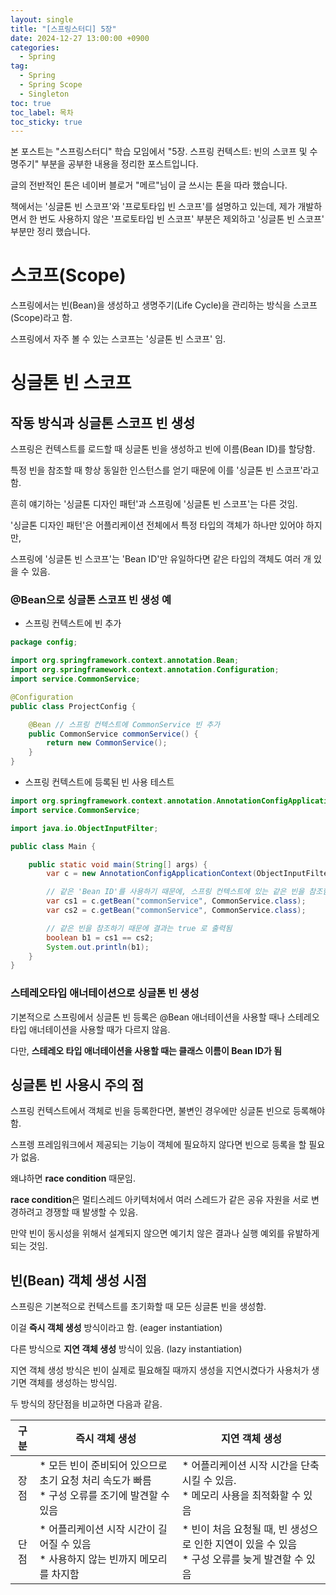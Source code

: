 ```yaml
---
layout: single
title: "[스프링스터디] 5장"
date: 2024-12-27 13:00:00 +0900
categories: 
  - Spring
tag: 
  - Spring
  - Spring Scope
  - Singleton
toc: true
toc_label: 목차
toc_sticky: true
---
```


본 포스트는 "스프링스터디" 학습 모임에서 "5장. 스프링 컨텍스트: 빈의 스코프 및 수명주기" 부분을 공부한 내용을 정리한 포스트입니다.

글의 전반적인 톤은 네이버 블로거 "메르"님이 글 쓰시는 톤을 따라 했습니다.

책에서는 '싱글톤 빈 스코프'와 '프로토타입 빈 스코프'를 설명하고 있는데, 제가 개발하면서 한 번도 사용하지 않은 '프로토타입 빈 스코프' 부분은 제외하고 '싱글톤 빈 스코프' 부분만 정리 했습니다.

# 스코프(Scope)

스프링에서는 빈(Bean)을 생성하고 생명주기(Life Cycle)을 관리하는 방식을 스코프(Scope)라고 함.

스프링에서 자주 볼 수 있는 스코프는 '싱글톤 빈 스코프' 임.

# 싱글톤 빈 스코프

## 작동 방식과 싱글톤 스코프 빈 생성

스프링은 컨텍스트를 로드할 때 싱글톤 빈을 생성하고 빈에 이름(Bean ID)를 할당함.

특정 빈을 참조할 때 항상 동일한 인스턴스를 얻기 때문에 이를 '싱글톤 빈 스코프'라고 함.

<div class="notice-info" markdown="1">
흔히 얘기하는 '싱글톤 디자인 패턴'과 스프링에 '싱글톤 빈 스코프'는 다른 것임.

'싱글톤 디자인 패턴'은 어플리케이션 전체에서 특정 타입의 객체가 하나만 있어야 하지만,

스프링에 '싱글톤 빈 스코프'는 'Bean ID'만 유일하다면 같은 타입의 객체도 여러 개 있을 수 있음.
</div>

### @Bean으로 싱글톤 스코프 빈 생성 예

* 스프링 컨텍스트에 빈 추가

```java
package config;

import org.springframework.context.annotation.Bean;
import org.springframework.context.annotation.Configuration;
import service.CommonService;

@Configuration
public class ProjectConfig {

    @Bean // 스프링 컨텍스트에 CommonService 빈 추가
    public CommonService commonService() {
        return new CommonService();
    }
}
```

* 스프링 컨텍스트에 등록된 빈 사용 테스트

```java
import org.springframework.context.annotation.AnnotationConfigApplicationContext;
import service.CommonService;

import java.io.ObjectInputFilter;

public class Main {

    public static void main(String[] args) {
        var c = new AnnotationConfigApplicationContext(ObjectInputFilter.Config.class);

        // 같은 'Bean ID'를 사용하기 때문에, 스프링 컨텍스트에 있는 같은 빈을 참조함
        var cs1 = c.getBean("commonService", CommonService.class);
        var cs2 = c.getBean("commonService", CommonService.class);

        // 같은 빈을 참조하기 때문에 결과는 true 로 출력됨
        boolean b1 = cs1 == cs2;
        System.out.println(b1);
    }
}
```

### 스테레오타입 애너테이션으로 싱글톤 빈 생성

기본적으로 스프링에서 싱글톤 빈 등록은 @Bean 애너테이션을 사용할 때나 스테레오 타입 애너테이션을 사용할 때가 다르지 않음.

다만, **스테레오 타입 애너테이션을 사용할 때는 클래스 이름이 Bean ID가 됨**

## 싱글톤 빈 사용시 주의 점

스프링 컨텍스트에서 객체로 빈을 등록한다면, 불변인 경우에만 싱글톤 빈으로 등록해야 함.

스프렝 프레임워크에서 제공되는 기능이 객체에 필요하지 않다면 빈으로 등록을 할 필요가 없음.

왜냐하면 **race condition** 때문임.

**race condition**은 멀티스레드 아키텍처에서 여러 스레드가 같은 공유 자원을 서로 변경하려고 경쟁할 때 발생할 수 있음.

만약 빈이 동시성을 위해서 설계되지 않으면 예기치 않은 결과나 실행 예외를 유발하게 되는 것임. 

## 빈(Bean) 객체 생성 시점

스프링은 기본적으로 컨텍스트를 초기화할 때 모든 싱글톤 빈을 생성함.

이걸 **즉시 객체 생성** 방식이라고 함. (eager instantiation)

다른  방식으로 **지연 객체 생성** 방식이 있음. (lazy instantiation)

지연 객체 생성 방식은 빈이 실제로 필요해질 때까지 생성을 지연시켰다가 사용처가 생기면 객체를 생성하는 방식임.

두 방식의 장단점을 비교하면 다음과 같음.

| 구분 | 즉시 객체 생성 | 지연 객체 생성 |
|:---:|---|---|
| 장점 | * 모든 빈이 준비되어 있으므로 초기 요청 처리 속도가 빠름 <br> * 구성 오류를 조기에 발견할 수 있음 | * 어플리케이션 시작 시간을 단축시킬 수 있음. <br> * 메모리 사용을 최적화할 수 있음 |
| 단점 | * 어플리케이션 시작 시간이 길어질 수 있음 <br> * 사용하지 않는 빈까지 메모리를 차지함 | * 빈이 처음 요청될 때, 빈 생성으로 인한 지연이 있을 수 있음 <br> * 구성 오류를 늦게 발견할 수 있음 |
